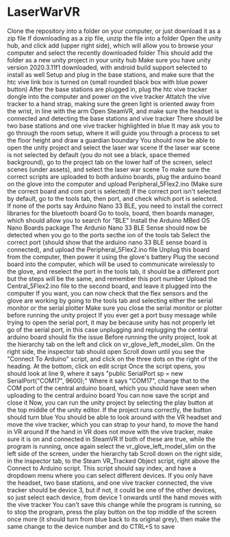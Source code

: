 # LaserWarVR

Clone the repository into a folder on your computer, or just download it as a zip file
If downloading as a zip file, unzip the file into a folder
Open the unity hub, and click add (upper right side), which will allow you to browse your computer and select the recently downloaded folder
This should add the folder as a new unity project in your unity hub
Make sure you have unity version 2020.3.11f1 downloaded, with android build support selected to install as well
Setup and plug in the base stations, and make sure that the htc vive link box is turned on (small rounded black box with blue power button)
After the base stations are plugged in, plug the htc vive tracker dongle into the computer and power on the vive tracker
Attatch the vive tracker to a hand strap, making sure the green light is oriented away from the wrist, in line with the arm
Open SteamVR, and make sure the headset is connected and detecting the base stations and vive tracker
There should be two base stations and one vive tracker highlighted in blue
It may ask you to go through the room setup, where it will guide you through a process to set the floor height and draw a guardian boundary
You should now be able to open the unity project and select the laser war scene
If the laser war scene is not selected by default (you do not see a black, space themed background), go to the project tab on the lower half of the screen, select scenes (under assets), and select the laser war scene
To make sure the correct scripts are uploaded to both arduino boards, plug the arduino board on the glove into the computer and upload Peripheral_5Flex2.ino (Make sure the correct board and com port is selected)
If the correct port isn't selected by default, go to the tools tab, then port, and check which port is selected. If none of the ports say Arduino Nano 33 BLE, you need to install the correct libraries for the bluetooth board
Go to tools, board, then boards manager, which should allow you to search for "BLE"
Install the Arduino MBed OS Nano Boards package
The Ardunio Nano 33 BLE Sense should now be detected when you go to the ports secthe ion of the tools tab
Select the correct port (should show that the arduino nano 33 BLE sense board is connected), and upload the Peripheral_5Flex2.ino file
Unplug this board from the computer, then power it using the glove's battery
Plug the second board into the computer, which will be used to communicate wirelessly to the glove, and reselect the port in the tools tab, it should be a different port but the steps will be the same, and remember this port number
Upload the Central_5Flex2.ino file to the second board, and leave it plugged into the computer
If you want, you can now check that the flex sensors and the glove are working by going to the tools tab and selecting either the serial monitor or the serial plotter
Make sure you close the serial monitor or plotter before running the unity project
If you ever get a port busy message while trying to open the serial port, it may be because unity has not properly let go of the serial port, in this case unplugging and replugging the central arduino board should fix the issue
Before running the unity project, look at the hierarchy tab on the left and click on vr_glove_left_model_slim. On the right side, the inspector tab should open
Scroll down until you see the "Connect To Arduino" script, and click on the three dots on the right of the heading. At the bottom, click on edit script
Once the script opens, you should look at line 9, where it says "public SerialPort sp = new SerialPort("COM17", 9600);"
Where it says "COM17", change that to the COM port of the central arduino board, which you should have seen when uploading to the central arduino board
You can now save the script and close it
Now, you can run the unity project by selecting the play button at the top middle of the unity editor. If the project runs correctly, the button should turn blue
You should be able to look around with the VR headset and move the vive tracker, which you can strap to your hand, to move the hand in VR around
If the hand in VR does not move with the vive tracker, make sure it is on and connected in SteamVR
If both of these are true, while the program is running, once again select the vr_glove_left_model_slim on the left side of the screen, under the hierarchy tab
Scroll down on the right side, in the inspector tab, to the Steam VR_Tracked Object script, right above the Connect to Arduino script.
This script should say index, and have a dropdown menu where you can select different devices. If you only have the headset, two base stations, and one vive tracker connected, the vive tracker should be device 3, but if not, it could be one of the other devices, so just select each device, from device 1 onwards until the hand moves with the vive tracker
You can't save this change while the program is running, so to stop the program, press the play button on the top middle of the screen once more (it should turn from blue back to its original grey), then make the same change to the device number and do CTRL+S to save


